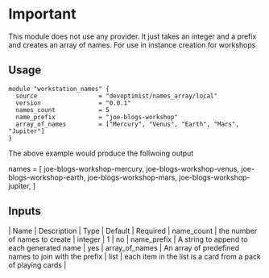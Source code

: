 # Important
This module does not use any provider. It just takes an integer and a prefix and creates an array of names. For use in instance creation for workshops


## Usage

```hcl
module "workstation_names" {
  source                 = "devoptimist/names_array/local"
  version                = "0.0.1"
  names_count            = 5
  name_prefix            = "joe-blogs-workshop"
  array_of_names         = ["Mercury", "Venus", "Earth", "Mars", "Jupiter"]
}
```
The above example would produce the follwoing output

names = [
    joe-blogs-workshop-mercury,
    joe-blogs-workshop-venus,
    joe-blogs-workshop-earth,
    joe-blogs-workshop-mars,
    joe-blogs-workshop-jupiter,
]

## Inputs

| Name | Description | Type | Default | Required |
name_count | the number of names to create | integer | 1 | no |
name_prefix | A string to append to each generated name | yes |
array_of_names | An array of predefined names to join with the prefix | list | each item in the list is a card from a pack of playing cards |  
